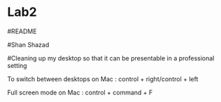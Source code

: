 # Lab2
#README 

#Shan Shazad

#Cleaning up my desktop so that it can be presentable in a professional setting

To switch between desktops on Mac : control + right/control + left

Full screen mode on Mac : control + command + F
